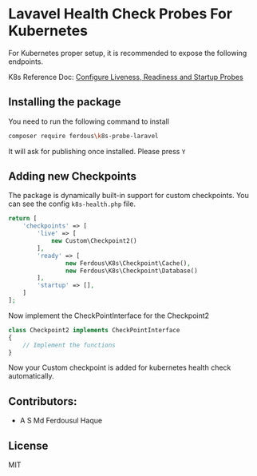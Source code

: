 # Lavavel Health Check Probes For Kubernetes
For Kubernetes proper setup, it is recommended to expose the following endpoints.

K8s Reference Doc: [Configure Liveness, Readiness and Startup Probes](https://kubernetes.io/docs/tasks/configure-pod-container/configure-liveness-readiness-startup-probes/)

## Installing the package
You need to run the following command to install

```bash
composer require ferdous\k8s-probe-laravel
```

It will ask for publishing once installed. Please press `Y`

## Adding new Checkpoints
The package is dynamically built-in support for custom checkpoints. You can see the config `k8s-health.php` file.

```php
return [
    'checkpoints' => [
        'live' => [
            new Custom\Checkpoint2()
        ],
        'ready' => [
                new Ferdous\K8s\Checkpoint\Cache(),
                new Ferdous\K8s\Checkpoint\Database()
        ],
        'startup' => [],
    ]
];
```

Now implement the CheckPointInterface for the Checkpoint2

```php
class Checkpoint2 implements CheckPointInterface
{
    // Implement the functions
}
```
Now your Custom checkpoint is added for kubernetes health check automatically.

## Contributors:
- A S Md Ferdousul Haque

## License
MIT
